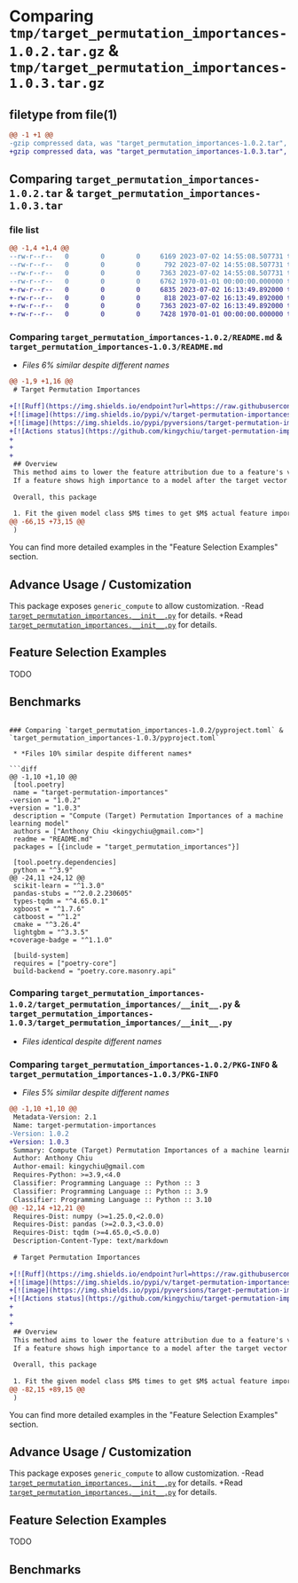 # Comparing `tmp/target_permutation_importances-1.0.2.tar.gz` & `tmp/target_permutation_importances-1.0.3.tar.gz`

## filetype from file(1)

```diff
@@ -1 +1 @@
-gzip compressed data, was "target_permutation_importances-1.0.2.tar", max compression
+gzip compressed data, was "target_permutation_importances-1.0.3.tar", max compression
```

## Comparing `target_permutation_importances-1.0.2.tar` & `target_permutation_importances-1.0.3.tar`

### file list

```diff
@@ -1,4 +1,4 @@
--rw-r--r--   0        0        0     6169 2023-07-02 14:55:08.507731 target_permutation_importances-1.0.2/README.md
--rw-r--r--   0        0        0      792 2023-07-02 14:55:08.507731 target_permutation_importances-1.0.2/pyproject.toml
--rw-r--r--   0        0        0     7363 2023-07-02 14:55:08.507731 target_permutation_importances-1.0.2/target_permutation_importances/__init__.py
--rw-r--r--   0        0        0     6762 1970-01-01 00:00:00.000000 target_permutation_importances-1.0.2/PKG-INFO
+-rw-r--r--   0        0        0     6835 2023-07-02 16:13:49.892000 target_permutation_importances-1.0.3/README.md
+-rw-r--r--   0        0        0      818 2023-07-02 16:13:49.892000 target_permutation_importances-1.0.3/pyproject.toml
+-rw-r--r--   0        0        0     7363 2023-07-02 16:13:49.892000 target_permutation_importances-1.0.3/target_permutation_importances/__init__.py
+-rw-r--r--   0        0        0     7428 1970-01-01 00:00:00.000000 target_permutation_importances-1.0.3/PKG-INFO
```

### Comparing `target_permutation_importances-1.0.2/README.md` & `target_permutation_importances-1.0.3/README.md`

 * *Files 6% similar despite different names*

```diff
@@ -1,9 +1,16 @@
 # Target Permutation Importances
 
+[![Ruff](https://img.shields.io/endpoint?url=https://raw.githubusercontent.com/charliermarsh/ruff/main/assets/badge/v2.json)](https://github.com/kingychiu/target-permutation-importances)
+[![image](https://img.shields.io/pypi/v/target-permutation-importances.svg)](https://pypi.python.org/pypi/target-permutation-importances)
+[![image](https://img.shields.io/pypi/pyversions/target-permutation-importances.svg)](https://pypi.python.org/pypi/target-permutation-importances)
+[![Actions status](https://github.com/kingychiu/target-permutation-importances/workflows/CI/badge.svg)](https://github.com/kingychiu/target-permutation-importances/actions/workflows/main.yaml)
+
+
+
 ## Overview
 This method aims to lower the feature attribution due to a feature's variance.
 If a feature shows high importance to a model after the target vector is shuffled, it fits the noise.
 
 Overall, this package 
 
 1. Fit the given model class $M$ times to get $M$ actual feature importances of feature f: $A_f = [a_{f_1},a_{f_2}...a_{f_M}]$.
@@ -66,15 +73,15 @@
 )
 ```
 
 You can find more detailed examples in the "Feature Selection Examples" section.
 
 ## Advance Usage / Customization
 This package exposes `generic_compute` to allow customization.
-Read [`target_permutation_importances.__init__.py`](./target_permutation_importances/__init__.py) for details.
+Read [`target_permutation_importances.__init__.py`](target_permutation_importances/__init__.py) for details.
 
 
 ## Feature Selection Examples
 TODO
 
 ## Benchmarks
```

### Comparing `target_permutation_importances-1.0.2/pyproject.toml` & `target_permutation_importances-1.0.3/pyproject.toml`

 * *Files 10% similar despite different names*

```diff
@@ -1,10 +1,10 @@
 [tool.poetry]
 name = "target-permutation-importances"
-version = "1.0.2"
+version = "1.0.3"
 description = "Compute (Target) Permutation Importances of a machine learning model"
 authors = ["Anthony Chiu <kingychiu@gmail.com>"]
 readme = "README.md"
 packages = [{include = "target_permutation_importances"}]
 
 [tool.poetry.dependencies]
 python = "^3.9"
@@ -24,11 +24,12 @@
 scikit-learn = "^1.3.0"
 pandas-stubs = "^2.0.2.230605"
 types-tqdm = "^4.65.0.1"
 xgboost = "^1.7.6"
 catboost = "^1.2"
 cmake = "^3.26.4"
 lightgbm = "^3.3.5"
+coverage-badge = "^1.1.0"
 
 [build-system]
 requires = ["poetry-core"]
 build-backend = "poetry.core.masonry.api"
```

### Comparing `target_permutation_importances-1.0.2/target_permutation_importances/__init__.py` & `target_permutation_importances-1.0.3/target_permutation_importances/__init__.py`

 * *Files identical despite different names*

### Comparing `target_permutation_importances-1.0.2/PKG-INFO` & `target_permutation_importances-1.0.3/PKG-INFO`

 * *Files 5% similar despite different names*

```diff
@@ -1,10 +1,10 @@
 Metadata-Version: 2.1
 Name: target-permutation-importances
-Version: 1.0.2
+Version: 1.0.3
 Summary: Compute (Target) Permutation Importances of a machine learning model
 Author: Anthony Chiu
 Author-email: kingychiu@gmail.com
 Requires-Python: >=3.9,<4.0
 Classifier: Programming Language :: Python :: 3
 Classifier: Programming Language :: Python :: 3.9
 Classifier: Programming Language :: Python :: 3.10
@@ -12,14 +12,21 @@
 Requires-Dist: numpy (>=1.25.0,<2.0.0)
 Requires-Dist: pandas (>=2.0.3,<3.0.0)
 Requires-Dist: tqdm (>=4.65.0,<5.0.0)
 Description-Content-Type: text/markdown
 
 # Target Permutation Importances
 
+[![Ruff](https://img.shields.io/endpoint?url=https://raw.githubusercontent.com/charliermarsh/ruff/main/assets/badge/v2.json)](https://github.com/kingychiu/target-permutation-importances)
+[![image](https://img.shields.io/pypi/v/target-permutation-importances.svg)](https://pypi.python.org/pypi/target-permutation-importances)
+[![image](https://img.shields.io/pypi/pyversions/target-permutation-importances.svg)](https://pypi.python.org/pypi/target-permutation-importances)
+[![Actions status](https://github.com/kingychiu/target-permutation-importances/workflows/CI/badge.svg)](https://github.com/kingychiu/target-permutation-importances/actions/workflows/main.yaml)
+
+
+
 ## Overview
 This method aims to lower the feature attribution due to a feature's variance.
 If a feature shows high importance to a model after the target vector is shuffled, it fits the noise.
 
 Overall, this package 
 
 1. Fit the given model class $M$ times to get $M$ actual feature importances of feature f: $A_f = [a_{f_1},a_{f_2}...a_{f_M}]$.
@@ -82,15 +89,15 @@
 )
 ```
 
 You can find more detailed examples in the "Feature Selection Examples" section.
 
 ## Advance Usage / Customization
 This package exposes `generic_compute` to allow customization.
-Read [`target_permutation_importances.__init__.py`](./target_permutation_importances/__init__.py) for details.
+Read [`target_permutation_importances.__init__.py`](target_permutation_importances/__init__.py) for details.
 
 
 ## Feature Selection Examples
 TODO
 
 ## Benchmarks
```

